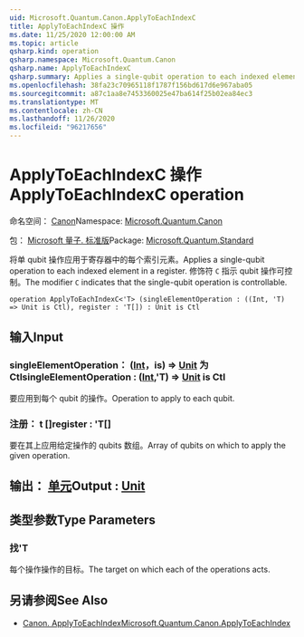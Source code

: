 ```yaml
---
uid: Microsoft.Quantum.Canon.ApplyToEachIndexC
title: ApplyToEachIndexC 操作
ms.date: 11/25/2020 12:00:00 AM
ms.topic: article
qsharp.kind: operation
qsharp.namespace: Microsoft.Quantum.Canon
qsharp.name: ApplyToEachIndexC
qsharp.summary: Applies a single-qubit operation to each indexed element in a register. The modifier `C` indicates that the single-qubit operation is controllable.
ms.openlocfilehash: 38fa23c70965118f1787f156bd617d6e967aba05
ms.sourcegitcommit: a87c1aa8e7453360025e47ba614f25b02ea84ec3
ms.translationtype: MT
ms.contentlocale: zh-CN
ms.lasthandoff: 11/26/2020
ms.locfileid: "96217656"
---
```

# <a name="applytoeachindexc-operation"></a><span data-ttu-id="c1557-102">ApplyToEachIndexC 操作</span><span class="sxs-lookup"><span data-stu-id="c1557-102">ApplyToEachIndexC operation</span></span>

<span data-ttu-id="c1557-103">命名空间： [Canon](xref:Microsoft.Quantum.Canon)</span><span class="sxs-lookup"><span data-stu-id="c1557-103">Namespace: [Microsoft.Quantum.Canon](xref:Microsoft.Quantum.Canon)</span></span>

<span data-ttu-id="c1557-104">包： [Microsoft 量子. 标准版](https://nuget.org/packages/Microsoft.Quantum.Standard)</span><span class="sxs-lookup"><span data-stu-id="c1557-104">Package: [Microsoft.Quantum.Standard](https://nuget.org/packages/Microsoft.Quantum.Standard)</span></span>


<span data-ttu-id="c1557-105">将单 qubit 操作应用于寄存器中的每个索引元素。</span><span class="sxs-lookup"><span data-stu-id="c1557-105">Applies a single-qubit operation to each indexed element in a register.</span></span>
<span data-ttu-id="c1557-106">修饰符 `C` 指示 qubit 操作可控制。</span><span class="sxs-lookup"><span data-stu-id="c1557-106">The modifier `C` indicates that the single-qubit operation is controllable.</span></span>

```qsharp
operation ApplyToEachIndexC<'T> (singleElementOperation : ((Int, 'T) => Unit is Ctl), register : 'T[]) : Unit is Ctl
```


## <a name="input"></a><span data-ttu-id="c1557-107">输入</span><span class="sxs-lookup"><span data-stu-id="c1557-107">Input</span></span>

### <a name="singleelementoperation--intt--unit--is-ctl"></a><span data-ttu-id="c1557-108">singleElementOperation： ([Int](xref:microsoft.quantum.lang-ref.int)，is) => [Unit](xref:microsoft.quantum.lang-ref.unit)  为 Ctl</span><span class="sxs-lookup"><span data-stu-id="c1557-108">singleElementOperation : ([Int](xref:microsoft.quantum.lang-ref.int),'T) => [Unit](xref:microsoft.quantum.lang-ref.unit)  is Ctl</span></span>

<span data-ttu-id="c1557-109">要应用到每个 qubit 的操作。</span><span class="sxs-lookup"><span data-stu-id="c1557-109">Operation to apply to each qubit.</span></span>


### <a name="register--t"></a><span data-ttu-id="c1557-110">注册： t []</span><span class="sxs-lookup"><span data-stu-id="c1557-110">register : 'T[]</span></span>

<span data-ttu-id="c1557-111">要在其上应用给定操作的 qubits 数组。</span><span class="sxs-lookup"><span data-stu-id="c1557-111">Array of qubits on which to apply the given operation.</span></span>



## <a name="output--unit"></a><span data-ttu-id="c1557-112">输出： [单元](xref:microsoft.quantum.lang-ref.unit)</span><span class="sxs-lookup"><span data-stu-id="c1557-112">Output : [Unit](xref:microsoft.quantum.lang-ref.unit)</span></span>



## <a name="type-parameters"></a><span data-ttu-id="c1557-113">类型参数</span><span class="sxs-lookup"><span data-stu-id="c1557-113">Type Parameters</span></span>

### <a name="t"></a><span data-ttu-id="c1557-114">找</span><span class="sxs-lookup"><span data-stu-id="c1557-114">'T</span></span>

<span data-ttu-id="c1557-115">每个操作操作的目标。</span><span class="sxs-lookup"><span data-stu-id="c1557-115">The target on which each of the operations acts.</span></span>

## <a name="see-also"></a><span data-ttu-id="c1557-116">另请参阅</span><span class="sxs-lookup"><span data-stu-id="c1557-116">See Also</span></span>

- [<span data-ttu-id="c1557-117">Canon. ApplyToEachIndex</span><span class="sxs-lookup"><span data-stu-id="c1557-117">Microsoft.Quantum.Canon.ApplyToEachIndex</span></span>](xref:Microsoft.Quantum.Canon.ApplyToEachIndex)